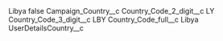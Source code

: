 <?xml version="1.0" encoding="UTF-8"?>
<CustomMetadata xmlns="http://soap.sforce.com/2006/04/metadata" xmlns:xsi="http://www.w3.org/2001/XMLSchema-instance" xmlns:xsd="http://www.w3.org/2001/XMLSchema">
    <label>Libya</label>
    <protected>false</protected>
    <values>
        <field>Campaign_Country__c</field>
        <value xsi:nil="true"/>
    </values>
    <values>
        <field>Country_Code_2_digit__c</field>
        <value xsi:type="xsd:string">LY</value>
    </values>
    <values>
        <field>Country_Code_3_digit__c</field>
        <value xsi:type="xsd:string">LBY</value>
    </values>
    <values>
        <field>Country_Code_full__c</field>
        <value xsi:type="xsd:string">Libya</value>
    </values>
    <values>
        <field>UserDetailsCountry__c</field>
        <value xsi:nil="true"/>
    </values>
</CustomMetadata>
